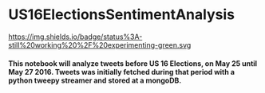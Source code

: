 # US16ElectionsSentimentAnalysis

<img>https://img.shields.io/badge/status%3A-still%20working%20%2F%20experimenting-green.svg</img>

#### This notebook will analyze tweets before US 16 Elections, on May 25 until May 27 2016. Tweets was initially fetched during that period with a python tweepy streamer and stored at a mongoDB.
